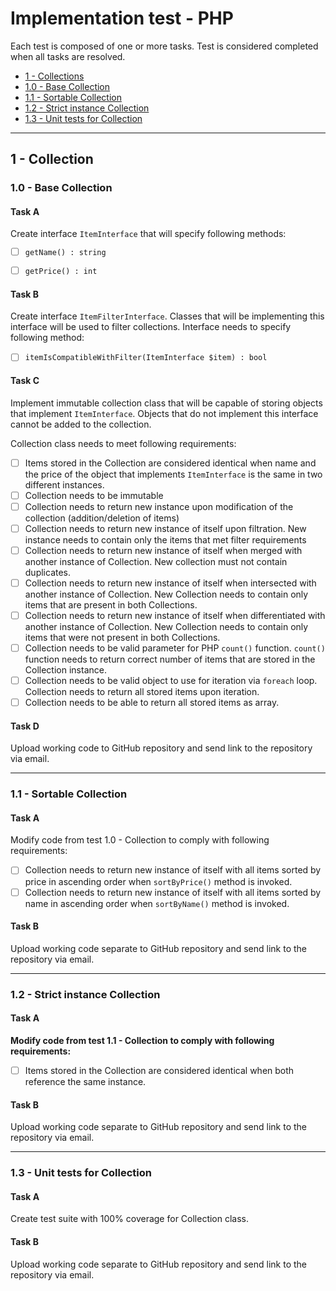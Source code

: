# Implementation test - PHP

Each test is composed of one or more tasks. Test is considered completed when all tasks are resolved.

- [1 - Collections](#1---collection)
 - [1.0 - Base Collection](#10---base-collection)
 - [1.1 - Sortable Collection](#11---sortable-collection)
 - [1.2 - Strict instance Collection](#12---strict-instance-collection)
 - [1.3 - Unit tests for Collection](#13---unit-tests-for-collection)

***
## 1 - Collection
### 1.0 - Base Collection
#### Task A
Create interface `ItemInterface` that will specify following methods:

- [ ] `getName() : string`
- [ ] `getPrice() : int`


#### Task B
Create interface `ItemFilterInterface`. Classes that will be implementing this interface will be used to filter collections. Interface needs to specify following method:

- [ ] `itemIsCompatibleWithFilter(ItemInterface $item) : bool`

#### Task C
Implement immutable collection class that will be capable of storing objects that implement `ItemInterface`. Objects that do not implement this interface cannot be added to the collection.



Collection class needs to meet following requirements: 

- [ ] Items stored in the Collection are considered identical when name and the price of the object that implements `ItemInterface` is the same in two different instances.
- [ ] Collection needs to be immutable
- [ ] Collection needs to return new instance upon modification of the collection (addition/deletion of items)
- [ ] Collection needs to return new instance of itself upon filtration. New instance needs to contain only the items that met filter requirements
- [ ] Collection needs to return new instance of itself when merged with another instance of Collection. New collection must not contain duplicates.
- [ ] Collection needs to return new instance of itself when intersected with another instance of Collection. New Collection needs to contain only items that are present in both Collections.
- [ ] Collection needs to return new instance of itself when differentiated with another instance of Collection. New Collection needs to contain only items that were not present in both Collections.
- [ ] Collection needs to be valid parameter for PHP `count()` function. `count()` function needs to return correct number of items that are stored in the Collection instance.
- [ ] Collection needs to be valid object to use for iteration via `foreach` loop. Collection needs to return all stored items upon iteration.
- [ ] Collection needs to be able to return all stored items as array.

#### Task D
Upload working code to GitHub repository and send link to the repository via email.
***
### 1.1 - Sortable Collection

#### Task A
Modify code from test 1.0 - Collection to comply with following requirements:

- [ ] Collection needs to return new instance of itself with all items sorted by price in ascending order when `sortByPrice()` method is invoked.
- [ ] Collection needs to return new instance of itself with all items sorted by name in ascending order when `sortByName()` method is invoked.

#### Task B
Upload working code separate to GitHub repository and send link to the repository via email.
***
### 1.2 - Strict instance Collection

#### Task A
**Modify code from test 1.1 - Collection to comply with following requirements:**

- [ ] Items stored in the Collection are considered identical when both reference the same instance.

#### Task B
Upload working code separate to GitHub repository and send link to the repository via email.

***

### 1.3 - Unit tests for Collection

#### Task A
Create test suite with 100% coverage for Collection class.

#### Task B
Upload working code separate to GitHub repository and send link to the repository via email.




